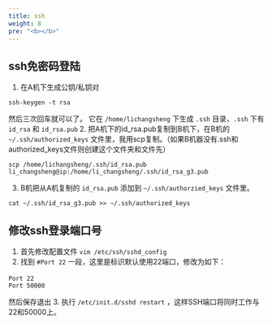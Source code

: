 ```yaml
---
title: ssh
weight: 8
pre: "<b></b>"
---
```



## ssh免密码登陆

1. 在A机下生成公钥/私钥对
```
ssh-keygen -t rsa 
```
然后三次回车就可以了。
它在 `/home/lichangsheng` 下生成 `.ssh` 目录，`.ssh` 下有 `id_rsa` 和 `id_rsa.pub`
2. 把A机下的id_rsa.pub复制到B机下，在B机的 `~/.ssh/authorized_keys` 文件里，我用scp复制。（如果B机器没有.ssh和authorized_keys文件则创建这个文件夹和文件先）
```
scp /home/lichangsheng/.ssh/id_rsa.pub  li_changsheng@ip:/home/li_changsheng/.ssh/id_rsa_g3.pub
```
3. B机把从A机复制的 `id_rsa.pub` 添加到 `~/.ssh/authorzied_keys` 文件里。
```
cat ~/.ssh/id_rsa_g3.pub >> ~/.ssh/authorized_keys 
```


## 修改ssh登录端口号

1. 首先修改配置文件 `vim /etc/ssh/sshd_config`
2. 找到 `#Port 22` 一段，这里是标识默认使用22端口，修改为如下：
```
Port 22　　
Port 50000
```
然后保存退出
3. 执行 `/etc/init.d/sshd restart` ，这样SSH端口将同时工作与22和50000上。
　　
　　
　　
